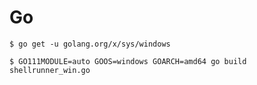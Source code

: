 # Go

`$ go get -u golang.org/x/sys/windows`

`$ GO111MODULE=auto GOOS=windows GOARCH=amd64 go build shellrunner_win.go`